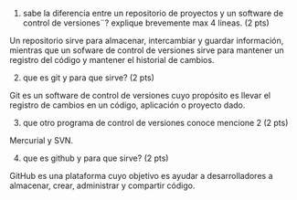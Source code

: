
1. sabe la diferencia entre un repositorio de proyectos y un software de control de versiones¨? explique brevemente max 4 lineas. (2 pts)

Un repositorio sirve para almacenar, intercambiar y guardar información, mientras que un sofware de control de versiones sirve para mantener un registro del código y mantener el historial de cambios.

2. que es git y para que sirve? (2 pts)

Git es un software de control de versiones cuyo propósito es llevar el registro de cambios en un código, aplicación o proyecto dado.

3. que otro programa de control de versiones conoce mencione 2 (2 pts)

Mercurial y SVN.

4. que es github y para que sirve? (2 pts)

GitHub es una plataforma cuyo objetivo es ayudar a desarrolladores a almacenar, crear, administrar y compartir código.
 
